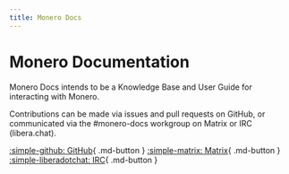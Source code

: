 ```yaml
---
title: Monero Docs
---
```

# Monero Documentation

Monero Docs intends to be a Knowledge Base and User Guide for interacting with Monero.

Contributions can be made via issues and pull requests on GitHub, or communicated via the #monero-docs workgroup on Matrix or IRC (libera.chat).

[:simple-github: GitHub](https://github.com/monero-project/monero-docs){ .md-button }
[:simple-matrix: Matrix](https://matrix.to/#/%23monero-docs:monero.social){ .md-button }
[:simple-liberadotchat: IRC](https://web.libera.chat/#monero-docs){ .md-button }
